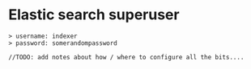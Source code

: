 # Elastic search superuser

```
> username: indexer
> password: somerandompassword
```

    //TODO: add notes about how / where to configure all the bits....
